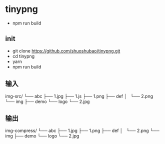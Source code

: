 # tinypng

* npm run build

## init

* git clone https://github.com/shuoshubao/tinypng.git
* cd tinypng
* yarn
* npm run build

## 输入

img-src/
└── abc
    ├── 1.jpg
    ├── 1.js
    ├── 1.png
    ├── def
    │   └── 2.png
    └── img
        ├── demo
        └── logo
            └── 2.jpg

## 输出

img-compress/
└── abc
    ├── 1.jpg
    ├── 1.png
    ├── def
    │   └── 2.png
    └── img
        ├── demo
        └── logo
            └── 2.jpg

